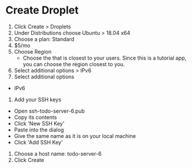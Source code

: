 # Create Droplet

1. Click Create > Droplets
1. Under Distributions choose Ubuntu > 18.04 x64
1. Choose a plan: Standard
1. $5/mo
1. Choose Region
   - Choose the that is closest to your users. Since this is a tutorial app, you can choose the region closest to you.
1. Select additional options > IPv6
1. Select additional options
  - IPv6
1. Add your SSH keys
  - Open ssh-todo-server-6.pub
  - Copy its contents
  - Click 'New SSH Key'
  - Paste into the dialog
  - Give the same name as it is on your local machine
  - Click 'Add SSH Key'
1. Choose a host name: todo-server-6
1. Click Create
